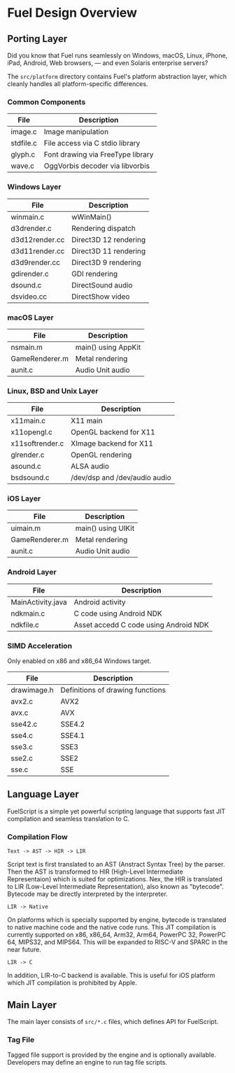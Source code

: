 Fuel Design Overview
=====================

## Porting Layer

Did you know that Fuel runs seamlessly on Windows, macOS, Linux, iPhone,
iPad, Android, Web browsers, — and even Solaris enterprise servers?

The `src/platform` directory contains Fuel's platform abstraction layer,
which cleanly handles all platform-specific differences.

### Common Components

|File           |Description                         |
|---------------|------------------------------------|
|image.c        |Image manipulation                  |
|stdfile.c      |File access via C stdio library     |
|glyph.c        |Font drawing via FreeType library   |
|wave.c         |OggVorbis decoder via libvorbis     |

### Windows Layer

|File           |Description                         |
|---------------|------------------------------------|
|winmain.c      |wWinMain()                          |
|d3drender.c    |Rendering dispatch                  |
|d3d12render.cc |Direct3D 12 rendering               |
|d3d11render.cc |Direct3D 11 rendering               |
|d3d9render.cc  |Direct3D 9 rendering                |
|gdirender.c    |GDI rendering                       |
|dsound.c       |DirectSound audio                   |
|dsvideo.cc     |DirectShow video                    |

### macOS Layer

|File           |Description                         |
|---------------|------------------------------------|
|nsmain.m       |main() using AppKit                 |
|GameRenderer.m |Metal rendering                     |
|aunit.c        |Audio Unit audio                    |

### Linux, BSD and Unix Layer

|File           |Description                         |
|---------------|------------------------------------|
|x11main.c      |X11 main                            |
|x11opengl.c    |OpenGL backend for X11              |
|x11softrender.c|XImage backend for X11              |
|glrender.c     |OpenGL rendering                    |
|asound.c       |ALSA audio                          |
|bsdsound.c     |/dev/dsp and /dev/audio audio       |

### iOS Layer

|File           |Description                         |
|---------------|------------------------------------|
|uimain.m       |main() using UIKit                  |
|GameRenderer.m |Metal rendering                     |
|aunit.c        |Audio Unit audio                    |

### Android Layer

|File              |Description                           |
|------------------|--------------------------------------|
|MainActivity.java |Android activity                      |
|ndkmain.c         |C code using Android NDK              |
|ndkfile.c         |Asset accedd C code using Android NDK |

### SIMD Acceleration

Only enabled on x86 and x86_64 Windows target.

|File           |Description                         |
|---------------|------------------------------------|
|drawimage.h    |Definitions of drawing functions    |
|avx2.c         |AVX2                                |
|avx.c          |AVX                                 |
|sse42.c        |SSE4.2                              |
|sse4.c         |SSE4.1                              |
|sse3.c         |SSE3                                |
|sse2.c         |SSE2                                |
|sse.c          |SSE                                 |

## Language Layer

FuelScript is a simple yet powerful scripting language that supports fast JIT
compilation and seamless translation to C.

### Compilation Flow

```
Text -> AST -> HIR -> LIR
```

Script text is first translated to an AST (Anstract Syntax Tree) by the
parser. Then the AST is transformed to HIR (High-Level Intermediate
Representaion) which is suited for optimizations. Nex, the HIR is translated
to LIR (Low-Level Intermediate Representation), also known as
"bytecode". Bytecode may be directly interpreted by the interpreter.

```
LIR -> Native
```

On platforms which is specially supported by engine, bytecode is translated to
native machine code and the native code runs. This JIT compilation is
currently supported on x86, x86_64, Arm32, Arm64, PowerPC 32, PowerPC 64,
MIPS32, and MIPS64. This will be expanded to RISC-V and SPARC in the near
future.

```
LIR -> C
```

In addition, LIR-to-C backend is available. This is useful for iOS platform
which JIT compilation is prohibited by Apple.

## Main Layer

The main layer consists of `src/*.c` files, which defines API for FuelScript.

### Tag File

Tagged file support is provided by the engine and is optionally available.
Developers may define an engine to run tag file scripts.

